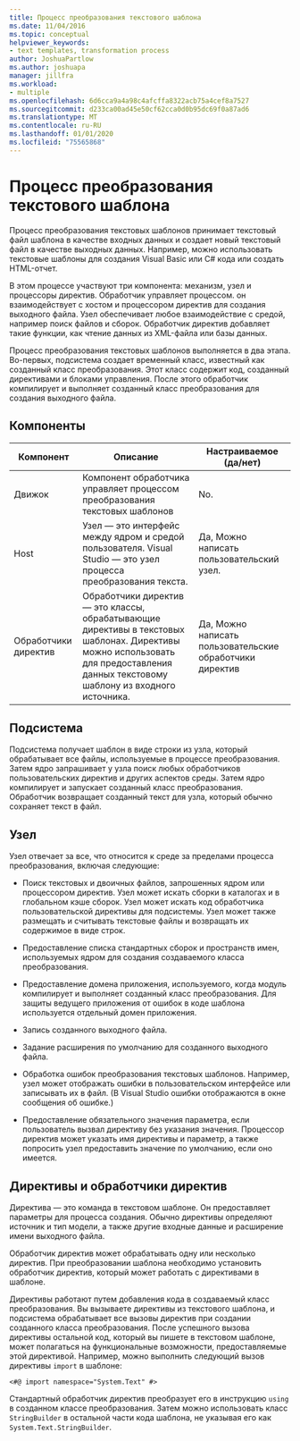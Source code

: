 ```yaml
---
title: Процесс преобразования текстового шаблона
ms.date: 11/04/2016
ms.topic: conceptual
helpviewer_keywords:
- text templates, transformation process
author: JoshuaPartlow
ms.author: joshuapa
manager: jillfra
ms.workload:
- multiple
ms.openlocfilehash: 6d6cca9a4a98c4afcffa8322acb75a4cef8a7527
ms.sourcegitcommit: d233ca00ad45e50cf62cca0d0b95dc69f0a87ad6
ms.translationtype: MT
ms.contentlocale: ru-RU
ms.lasthandoff: 01/01/2020
ms.locfileid: "75565868"
---
```

# <a name="the-text-template-transformation-process"></a>Процесс преобразования текстового шаблона
Процесс преобразования текстовых шаблонов принимает текстовый файл шаблона в качестве входных данных и создает новый текстовый файл в качестве выходных данных. Например, можно использовать текстовые шаблоны для создания Visual Basic или C# кода или создать HTML-отчет.

 В этом процессе участвуют три компонента: механизм, узел и процессоры директив. Обработчик управляет процессом. он взаимодействует с хостом и процессором директив для создания выходного файла. Узел обеспечивает любое взаимодействие с средой, например поиск файлов и сборок. Обработчик директив добавляет такие функции, как чтение данных из XML-файла или базы данных.

 Процесс преобразования текстовых шаблонов выполняется в два этапа. Во-первых, подсистема создает временный класс, известный как созданный класс преобразования. Этот класс содержит код, созданный директивами и блоками управления. После этого обработчик компилирует и выполняет созданный класс преобразования для создания выходного файла.

## <a name="components"></a>Компоненты

|Компонент|Описание|Настраиваемое (да/нет)|
|-|-|-|
|Движок|Компонент обработчика управляет процессом преобразования текстовых шаблонов|No.|
|Host|Узел — это интерфейс между ядром и средой пользователя. Visual Studio — это узел процесса преобразования текста.|Да, Можно написать пользовательский узел.|
|Обработчики директив|Обработчики директив — это классы, обрабатывающие директивы в текстовых шаблонах. Директивы можно использовать для предоставления данных текстовому шаблону из входного источника.|Да, Можно написать пользовательские обработчики директив|

## <a name="the-engine"></a>Подсистема
 Подсистема получает шаблон в виде строки из узла, который обрабатывает все файлы, используемые в процессе преобразования. Затем ядро запрашивает у узла поиск любых обработчиков пользовательских директив и других аспектов среды. Затем ядро компилирует и запускает созданный класс преобразования. Обработчик возвращает созданный текст для узла, который обычно сохраняет текст в файл.

## <a name="the-host"></a>Узел
 Узел отвечает за все, что относится к среде за пределами процесса преобразования, включая следующие:

- Поиск текстовых и двоичных файлов, запрошенных ядром или процессором директив. Узел может искать сборки в каталогах и в глобальном кэше сборок. Узел может искать код обработчика пользовательской директивы для подсистемы. Узел может также размещать и считывать текстовые файлы и возвращать их содержимое в виде строк.

- Предоставление списка стандартных сборок и пространств имен, используемых ядром для создания создаваемого класса преобразования.

- Предоставление домена приложения, используемого, когда модуль компилирует и выполняет созданный класс преобразования. Для защиты ведущего приложения от ошибок в коде шаблона используется отдельный домен приложения.

- Запись созданного выходного файла.

- Задание расширения по умолчанию для созданного выходного файла.

- Обработка ошибок преобразования текстовых шаблонов. Например, узел может отображать ошибки в пользовательском интерфейсе или записывать их в файл. (В Visual Studio ошибки отображаются в окне сообщения об ошибке.)

- Предоставление обязательного значения параметра, если пользователь вызвал директиву без указания значения. Процессор директив может указать имя директивы и параметр, а также попросить узел предоставить значение по умолчанию, если оно имеется.

## <a name="directives-and-directive-processors"></a>Директивы и обработчики директив
 Директива — это команда в текстовом шаблоне. Он предоставляет параметры для процесса создания. Обычно директивы определяют источник и тип модели, а также другие входные данные и расширение имени выходного файла.

 Обработчик директив может обрабатывать одну или несколько директив. При преобразовании шаблона необходимо установить обработчик директив, который может работать с директивами в шаблоне.

 Директивы работают путем добавления кода в создаваемый класс преобразования. Вы вызываете директивы из текстового шаблона, и подсистема обрабатывает все вызовы директив при создании созданного класса преобразования. После успешного вызова директивы остальной код, который вы пишете в текстовом шаблоне, может полагаться на функциональные возможности, предоставляемые этой директивой. Например, можно выполнить следующий вызов директивы `import` в шаблоне:

 `<#@ import namespace="System.Text" #>`

 Стандартный обработчик директив преобразует его в инструкцию `using` в созданном классе преобразования. Затем можно использовать класс `StringBuilder` в остальной части кода шаблона, не указывая его как `System.Text.StringBuilder`.
